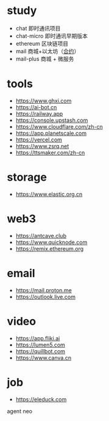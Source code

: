 # study

- chat 即时通讯项目
- chat-micro 即时通讯早期版本
- ethereum 区块链项目
- mail 商城+以太坊（[合约](https://github.com/binbinly/study/blob/master/mall/frontend/contracts/Payment.sol)）
- mail-plus 商城 + 微服务

# tools
- https://www.ghxi.com
- https://ai-bot.cn
- https://railway.app
- https://console.upstash.com
- https://www.cloudflare.com/zh-cn
- https://app.planetscale.com
- https://vercel.com
- https://www.zsrq.net
- https://ttsmaker.com/zh-cn

# storage
- https://www.elastic.org.cn

# web3
- https://antcave.club
- https://www.quicknode.com
- https://remix.ethereum.org

# email
- https://mail.proton.me
- https://outlook.live.com

# video
- https://app.fliki.ai
- https://lumen5.com
- https://quillbot.com
- https://www.canva.cn

# job
- https://eleduck.com

agent neo

